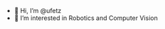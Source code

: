 - 👋 Hi, I’m @ufetz
- 👀 I’m interested in Robotics and Computer Vision

<!---
ufetz/ufetz is a ✨ special ✨ repository because its `README.md` (this file) appears on your GitHub profile.
You can click the Preview link to take a look at your changes.
--->
